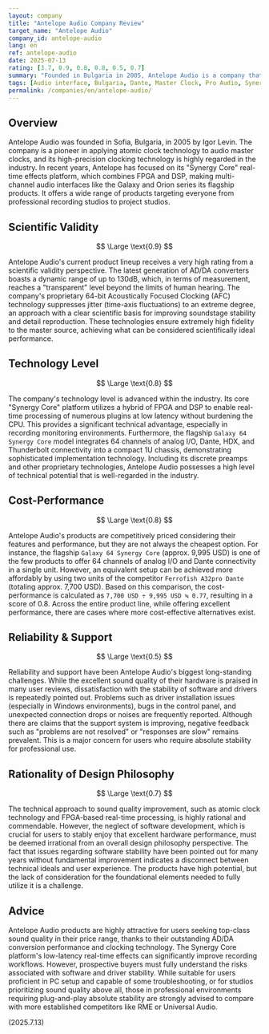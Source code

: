 ```yaml
---
layout: company
title: "Antelope Audio Company Review"
target_name: "Antelope Audio"
company_id: antelope-audio
lang: en
ref: antelope-audio
date: 2025-07-13
rating: [3.7, 0.9, 0.8, 0.8, 0.5, 0.7]
summary: "Founded in Bulgaria in 2005, Antelope Audio is a company that revolutionized the industry with high-precision master clocks using atomic clock technology. Today, centered around its Synergy Core platform, it offers audio interfaces with excellent AD/DA conversion performance. While the flagship Galaxy 64 model is highly competitive in the multi-channel Dante market, more affordable alternatives exist. The company's biggest challenge lies in its software stability and support system, with many users reporting issues with drivers and the control panel. The current situation is that the reliability of the software has not caught up with the excellent sound quality and technical capabilities of the hardware."
tags: [Audio interface, Bulgaria, Dante, Master Clock, Pro Audio, Synergy Core]
permalink: /companies/en/antelope-audio/
---
```

## Overview

Antelope Audio was founded in Sofia, Bulgaria, in 2005 by Igor Levin. The company is a pioneer in applying atomic clock technology to audio master clocks, and its high-precision clocking technology is highly regarded in the industry. In recent years, Antelope has focused on its "Synergy Core" real-time effects platform, which combines FPGA and DSP, making multi-channel audio interfaces like the Galaxy and Orion series its flagship products. It offers a wide range of products targeting everyone from professional recording studios to project studios.

## Scientific Validity

$$ \Large \text{0.9} $$

Antelope Audio's current product lineup receives a very high rating from a scientific validity perspective. The latest generation of AD/DA converters boasts a dynamic range of up to 130dB, which, in terms of measurement, reaches a "transparent" level beyond the limits of human hearing. The company's proprietary 64-bit Acoustically Focused Clocking (AFC) technology suppresses jitter (time-axis fluctuations) to an extreme degree, an approach with a clear scientific basis for improving soundstage stability and detail reproduction. These technologies ensure extremely high fidelity to the master source, achieving what can be considered scientifically ideal performance.

## Technology Level

$$ \Large \text{0.8} $$

The company's technology level is advanced within the industry. Its core "Synergy Core" platform utilizes a hybrid of FPGA and DSP to enable real-time processing of numerous plugins at low latency without burdening the CPU. This provides a significant technical advantage, especially in recording monitoring environments. Furthermore, the flagship `Galaxy 64 Synergy Core` model integrates 64 channels of analog I/O, Dante, HDX, and Thunderbolt connectivity into a compact 1U chassis, demonstrating sophisticated implementation technology. Including its discrete preamps and other proprietary technologies, Antelope Audio possesses a high level of technical potential that is well-regarded in the industry.

## Cost-Performance

$$ \Large \text{0.8} $$

Antelope Audio's products are competitively priced considering their features and performance, but they are not always the cheapest option. For instance, the flagship `Galaxy 64 Synergy Core` (approx. 9,995 USD) is one of the few products to offer 64 channels of analog I/O and Dante connectivity in a single unit. However, an equivalent setup can be achieved more affordably by using two units of the competitor `Ferrofish A32pro Dante` (totaling approx. 7,700 USD). Based on this comparison, the cost-performance is calculated as `7,700 USD ÷ 9,995 USD ≒ 0.77`, resulting in a score of 0.8. Across the entire product line, while offering excellent performance, there are cases where more cost-effective alternatives exist.

## Reliability & Support

$$ \Large \text{0.5} $$

Reliability and support have been Antelope Audio's biggest long-standing challenges. While the excellent sound quality of their hardware is praised in many user reviews, dissatisfaction with the stability of software and drivers is repeatedly pointed out. Problems such as driver installation issues (especially in Windows environments), bugs in the control panel, and unexpected connection drops or noises are frequently reported. Although there are claims that the support system is improving, negative feedback such as "problems are not resolved" or "responses are slow" remains prevalent. This is a major concern for users who require absolute stability for professional use.

## Rationality of Design Philosophy

$$ \Large \text{0.7} $$

The technical approach to sound quality improvement, such as atomic clock technology and FPGA-based real-time processing, is highly rational and commendable. However, the neglect of software development, which is crucial for users to stably enjoy that excellent hardware performance, must be deemed irrational from an overall design philosophy perspective. The fact that issues regarding software stability have been pointed out for many years without fundamental improvement indicates a disconnect between technical ideals and user experience. The products have high potential, but the lack of consideration for the foundational elements needed to fully utilize it is a challenge.

## Advice

Antelope Audio products are highly attractive for users seeking top-class sound quality in their price range, thanks to their outstanding AD/DA conversion performance and clocking technology. The Synergy Core platform's low-latency real-time effects can significantly improve recording workflows. However, prospective buyers must fully understand the risks associated with software and driver stability. While suitable for users proficient in PC setup and capable of some troubleshooting, or for studios prioritizing sound quality above all, those in professional environments requiring plug-and-play absolute stability are strongly advised to compare with more established competitors like RME or Universal Audio.

(2025.7.13)